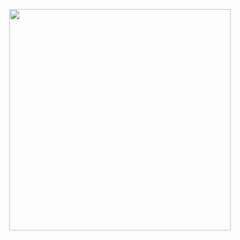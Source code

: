 <img src='https://raw.githubusercontent.com/manilajs/logos/master/png/Vertical%20with%20tagline.png' width='400'>
